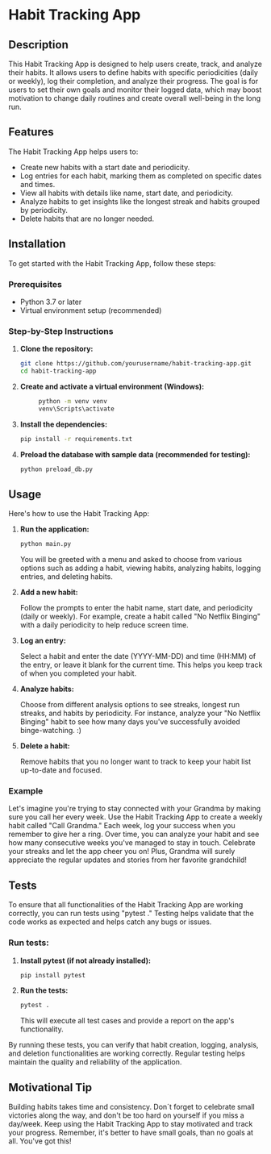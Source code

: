 # Habit Tracking App

## Description
This Habit Tracking App is designed to help users create, track, and analyze their habits. 
It allows users to define habits with specific periodicities (daily or weekly), log their completion, and analyze their progress. 
The goal is for users to set their own goals and monitor their logged data, which may boost motivation to change daily routines and create overall well-being in the long run.

## Features
The Habit Tracking App helps users to:
- Create new habits with a start date and periodicity.
- Log entries for each habit, marking them as completed on specific dates and times.
- View all habits with details like name, start date, and periodicity.
- Analyze habits to get insights like the longest streak and habits grouped by periodicity.
- Delete habits that are no longer needed.

## Installation
To get started with the Habit Tracking App, follow these steps:

### Prerequisites
- Python 3.7 or later
- Virtual environment setup (recommended)

### Step-by-Step Instructions

1. **Clone the repository:**
    ```sh
    git clone https://github.com/yourusername/habit-tracking-app.git
    cd habit-tracking-app
    ```

2. **Create and activate a virtual environment (Windows):**
   ```sh
        python -m venv venv
        venv\Scripts\activate
   ```

3. **Install the dependencies:**
    ```sh
    pip install -r requirements.txt
    ```

4. **Preload the database with sample data (recommended for testing):**
    ```sh
    python preload_db.py
    ```

## Usage
Here's how to use the Habit Tracking App:

1. **Run the application:**
    ```sh
    python main.py
    ```
    You will be greeted with a menu and asked to choose from various options such as adding a habit, viewing habits, analyzing habits, logging entries, and deleting habits.
    
      

2. **Add a new habit:**

    Follow the prompts to enter the habit name, start date, and periodicity (daily or weekly). For example, create a habit called "No Netflix Binging" with a daily periodicity to help reduce screen time.


3. **Log an entry:**

    Select a habit and enter the date  (YYYY-MM-DD) and time (HH:MM) of the entry, or leave it blank for the current time. This helps you keep track of when you completed your habit.


4. **Analyze habits:**

    Choose from different analysis options to see streaks, longest run streaks, and habits by periodicity. For instance, analyze your "No Netflix Binging" habit to see how many days you've successfully avoided binge-watching. :)


5. **Delete a habit:**

    Remove habits that you no longer want to track to keep your habit list up-to-date and focused.

### Example
Let's imagine you're trying to stay connected with your Grandma by making sure you call her every week. Use the Habit Tracking App to create a weekly habit called "Call Grandma." Each week, log your success when you remember to give her a ring. Over time, you can analyze your habit and see how many consecutive weeks you've managed to stay in touch. Celebrate your streaks and let the app cheer you on! Plus, Grandma will surely appreciate the regular updates and stories from her favorite grandchild!
## Tests
To ensure that all functionalities of the Habit Tracking App are working correctly, you can run tests using "pytest ." Testing helps validate that the code works as expected and helps catch any bugs or issues.

### Run tests:
1. **Install pytest (if not already installed):**
    ```sh
    pip install pytest
    ```

2. **Run the tests:**
    ```sh
    pytest .
    ```
    This will execute all test cases and provide a report on the app's functionality.

By running these tests, you can verify that habit creation, logging, analysis, and deletion functionalities are working correctly. Regular testing helps maintain the quality and reliability of the application.

## Motivational Tip

Building habits takes time and consistency. Don´t forget to celebrate small victories along the way, and don't be too hard on yourself if you miss a day/week. Keep using the Habit Tracking App to stay motivated and track your progress. Remember, it's better to have small goals, than no goals at all. You've got this!

